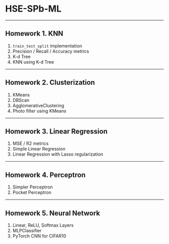 # HSE-SPb-ML

---

## Homework 1. KNN
1. `train_test_split` implementation
2. Precision / Recall / Accuracy metrics
3. K-d Tree
4. KNN using K-d Tree

---

## Homework 2. Clusterization
1. KMeans
2. DBScan
3. AgglomerativeClustering
4. Photo filter using KMeans

---

## Homework 3. Linear Regression
1. MSE / R2 metrics
2. Simple Linear Regression
3. Linear Regression with Lasso regularization

---

## Homework 4. Perceptron
1. Simpler Perceptron
2. Pocket Perceptron

---

## Homework 5. Neural Network
1. Linear, ReLU, Softmax Layers
2. MLPClassifier
3. PyTorch CNN for CIFAR10
